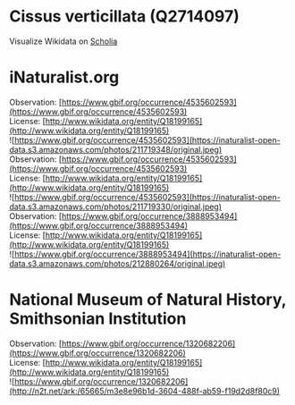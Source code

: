 
Cissus verticillata (Q2714097)
==============================
  
Visualize Wikidata on [Scholia](https://scholia.toolforge.org/taxon/Q2714097)
# iNaturalist.org
  
Observation: [https://www.gbif.org/occurrence/4535602593](https://www.gbif.org/occurrence/4535602593)  
License: [http://www.wikidata.org/entity/Q18199165](http://www.wikidata.org/entity/Q18199165)  
![https://www.gbif.org/occurrence/4535602593](https://inaturalist-open-data.s3.amazonaws.com/photos/211719348/original.jpeg)  
Observation: [https://www.gbif.org/occurrence/4535602593](https://www.gbif.org/occurrence/4535602593)  
License: [http://www.wikidata.org/entity/Q18199165](http://www.wikidata.org/entity/Q18199165)  
![https://www.gbif.org/occurrence/4535602593](https://inaturalist-open-data.s3.amazonaws.com/photos/211719330/original.jpeg)  
Observation: [https://www.gbif.org/occurrence/3888953494](https://www.gbif.org/occurrence/3888953494)  
License: [http://www.wikidata.org/entity/Q18199165](http://www.wikidata.org/entity/Q18199165)  
![https://www.gbif.org/occurrence/3888953494](https://inaturalist-open-data.s3.amazonaws.com/photos/212880264/original.jpeg)
# National Museum of Natural History, Smithsonian Institution
  
Observation: [https://www.gbif.org/occurrence/1320682206](https://www.gbif.org/occurrence/1320682206)  
License: [http://www.wikidata.org/entity/Q18199165](http://www.wikidata.org/entity/Q18199165)  
![https://www.gbif.org/occurrence/1320682206](http://n2t.net/ark:/65665/m3e8e96b1d-3604-488f-ab59-f19d2d8f80c9)